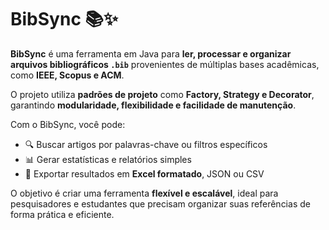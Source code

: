 # BibSync 📚✨

**BibSync** é uma ferramenta em Java para **ler, processar e organizar arquivos bibliográficos `.bib`** provenientes de múltiplas bases acadêmicas, como **IEEE, Scopus e ACM**.

O projeto utiliza **padrões de projeto** como **Factory, Strategy e Decorator**, garantindo **modularidade, flexibilidade e facilidade de manutenção**.

Com o BibSync, você pode:
- 🔍 Buscar artigos por palavras-chave ou filtros específicos
- 📊 Gerar estatísticas e relatórios simples
- 💾 Exportar resultados em **Excel formatado**, JSON ou CSV

O objetivo é criar uma ferramenta **flexível e escalável**, ideal para pesquisadores e estudantes que precisam organizar suas referências de forma prática e eficiente.